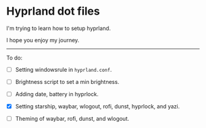 # Hyprland dot files

I'm trying to learn how to setup hyprland. 

I hope you enjoy my journey.

---

To do: 
- [ ] Setting windowsrule in `hyprland.conf`.
- [ ] Brightness script to set a min brightness.
- [ ] Adding date, battery in hyprlock.
- [x] Setting starship, waybar, wlogout, rofi, dunst, hyprlock,  and yazi. 
- [ ] Theming of waybar, rofi, dunst, and wlogout. 


